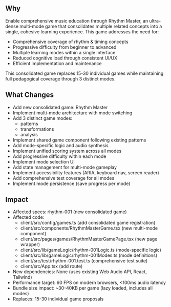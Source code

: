 ## Why
Enable comprehensive music education through Rhythm Master, an ultra-dense multi-mode game that consolidates multiple related concepts into a single, cohesive learning experience. This game addresses the need for:
- Comprehensive coverage of rhythm & timing concepts
- Progressive difficulty from beginner to advanced
- Multiple learning modes within a single interface
- Reduced cognitive load through consistent UI/UX
- Efficient implementation and maintenance

This consolidated game replaces 15-30 individual games while maintaining full pedagogical coverage through 3 distinct modes.

## What Changes
- Add new consolidated game: Rhythm Master
- Implement multi-mode architecture with mode switching
- Add 3 distinct game modes:
  - patterns
  - transformations
  - analysis
- Implement shared game component following existing patterns
- Add mode-specific logic and audio synthesis
- Implement unified scoring system across all modes
- Add progressive difficulty within each mode
- Implement mode selection UI
- Add state management for multi-mode gameplay
- Implement accessibility features (ARIA, keyboard nav, screen reader)
- Add comprehensive test coverage for all modes
- Implement mode persistence (save progress per mode)

## Impact
- Affected specs: rhythm-001 (new consolidated game)
- Affected code:
  - client/src/config/games.ts (add consolidated game registration)
  - client/src/components/RhythmMasterGame.tsx (new multi-mode component)
  - client/src/pages/games/RhythmMasterGamePage.tsx (new page wrapper)
  - client/src/lib/gameLogic/rhythm-001Logic.ts (mode-specific logic)
  - client/src/lib/gameLogic/rhythm-001Modes.ts (mode definitions)
  - client/src/test/rhythm-001.test.ts (comprehensive test suite)
  - client/src/App.tsx (add route)
- New dependencies: None (uses existing Web Audio API, React, Tailwind)
- Performance target: 60 FPS on modern browsers, <100ms audio latency
- Bundle size impact: ~30-40KB per game (lazy loaded, includes all modes)
- Replaces: 15-30 individual game proposals
